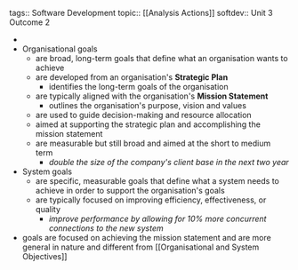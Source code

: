tags:: Software Development
topic:: [[Analysis Actions]]
softdev:: Unit 3 Outcome 2

-
- Organisational goals
	- are broad, long-term goals that define what an organisation wants to achieve
	- are developed from an organisation's **Strategic Plan**
		- identifies the long-term goals of the organisation
	- are typically aligned with the organisation's **Mission Statement**
		- outlines the organisation's purpose, vision and values
	- are used to guide decision-making and resource allocation
	- aimed at supporting the strategic plan and accomplishing the mission statement
	- are measurable but still broad and aimed at the short to medium term
		- *double the size of the company's client base in the next two year*
- System goals
	- are specific, measurable goals that define what a system needs to achieve in order to support the organisation's goals
	- are typically focused on improving efficiency, effectiveness, or quality
		- *improve performance by allowing for 10% more concurrent connections to the new system*
- goals are focused on achieving the mission statement and are more general in nature and different from [[Organisational and System Objectives]]